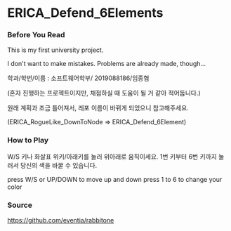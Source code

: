 # ERICA_Defend_6Elements
### Before You Read

This is my first university project.

I don't want to make mistakes. Problems are already made, though...

학과/학번/이름 : 소프트웨어학부/ 2019088186/임종협

(혼자 진행하는 프로젝트이지만, 채점하실  때 도움이 될 거 같아 적어둡니다.)

원래 계획과 조금 틀어져서, 레포 이름이 바뀌게 되었으니 참고해주세요.

(ERICA_RogueLike_DownToNode => ERICA_Defend_6Element)

### How to Play

W/S 키나 화살표 위키/아래키를 눌러 위아래로 움직이세요.
1번 키부터 6번 키까지 눌러서 당신의 색을 바꿀 수 있습니다.

press W/S or UP/DOWN to move up and down
press 1 to 6 to change your color 


### Source
https://github.com/eventia/rabbitone 

